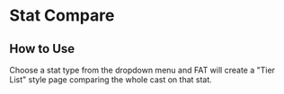 # Stat Compare

## How to Use
Choose a stat type from the dropdown menu and FAT will create a "Tier List" style page comparing the whole cast on that stat.